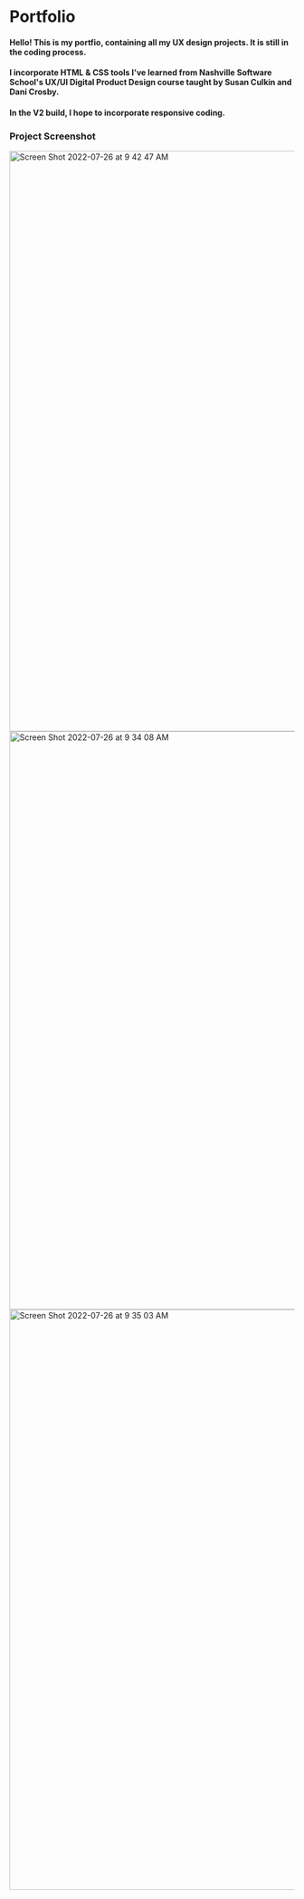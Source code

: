 # Portfolio

<!-- Make this intro paragraph your own. Give it lots of detail and specify your intentions and goals for future (V1, V2 additions) -->
#### Hello! This is my portfio, containing all my UX design projects. It is still in the coding process. 

#### I incorporate HTML & CSS tools I've learned from Nashville Software School's UX/UI Digital Product Design course taught by Susan Culkin and Dani Crosby.  

#### In the V2 build, I hope to incorporate responsive coding. 


### Project Screenshot
<img width="1024" alt="Screen Shot 2022-07-26 at 9 42 47 AM" src="https://user-images.githubusercontent.com/99150447/181036884-bff3667d-f126-4440-8a47-073c8bc0856b.png">

<img width="1020" alt="Screen Shot 2022-07-26 at 9 34 08 AM" src="https://user-images.githubusercontent.com/99150447/181035087-b1db178c-52f8-432c-89b9-efede0b13a23.png">
<img width="1024" alt="Screen Shot 2022-07-26 at 9 35 03 AM" src="https://user-images.githubusercontent.com/99150447/181035101-36568249-d6fa-4cc1-a8c6-3749550367d1.png">
